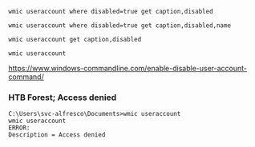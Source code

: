 ```
wmic useraccount where disabled=true get caption,disabled
```
```
wmic useraccount where disabled=true get caption,disabled,name
```
```
wmic useraccount get caption,disabled
```
```
wmic useraccount
```

https://www.windows-commandline.com/enable-disable-user-account-command/

### HTB Forest; Access denied
```
C:\Users\svc-alfresco\Documents>wmic useraccount
wmic useraccount
ERROR:
Description = Access denied
```
